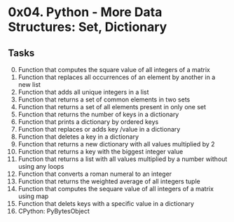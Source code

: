 # 0x04. Python - More Data Structures: Set, Dictionary

## Tasks
0. Function that computes the square value of all integers of a matrix
1. Function that replaces all occurrences of an element by another in a new list
2. Function that adds all unique integers in a list
3. Function that returns a set of common elements in two sets
4. Function that returns a set of all elements present in only one set
5. Function that returns the number of keys in a dictionary
6. Function that prints a dictionary by ordered keys
7. Function that replaces or adds key /value in a dictionary
8. Function that deletes a key in a dictionary
9. Function that returns a new dictionary with all values multiplied by 2
10. Function that returns a key with the biggest integer value
11. Function that returns a list with all values multiplied by a number without using any loops
12. Function that converts a roman numeral to an integer
13. Function that returns the weighted average of all integers tuple
14. Function that computes the sequare value of all integers of a matrix using map
15. Function that delets keys with a specific value in a dictionary
16. CPython: PyBytesObject
